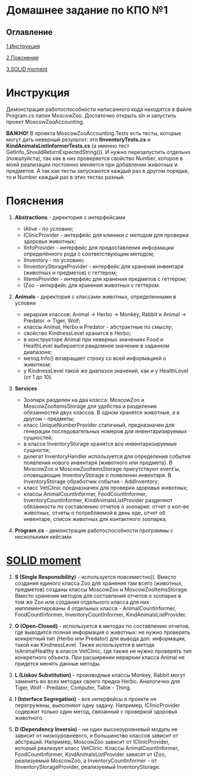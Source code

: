 # Домашнее задание по КПО №1

## Оглавление
[1.Инструкция](#инструкция)

[2.Пояснения](#пояснения)

[3.SOLID moment](#solidmoment)


# Инструкция

Демонстрация работоспособности написанного кода находится в файле Program.cs папки MoscowZoo. Достаточно открыть sln и запустить проект MoscowZooAccounting.

**ВАЖНО!** В проекта MoscowZooAccounting.Tests есть тесты, которые могут дать неверный результат: это **IInventoryTests.cs** и **KindAnimalsListInformerTests.cs** (а именно тест GetInfo_ShouldReturnExpectedString()). И нужно перезапустить отдельно (пожалуйста), так как в них проверяется свойство Number, которое в моей реализации постоянно меняется при добавлении животных и предметов. А так как тесты запускаются каждый раз в другом порядке, то и Number каждый раз в этих тестах разный.


# Пояснения

1. **Abstractions** - директория с интерфейсами
   - IAlive - по условию;
   - IClinicProvider - интерфейс для клиники с методом для проверки здоровья животных;
   - IInfoProvider - интерфейс для предоставления информации определённого рода с соответствующим методом;
   - IInventory - по условию;
   - IInventoryStorageProvider - интерфейс для хранения инвентаря (животных и предметов) с геттером;
   - IItemsProvider - интерфейс для хранения предметов с геттером;
   - IZoo - интерфейс для хранения животных с геттером.
   
2. **Animals** - директория с классами животных, определенными в условии
   - иерархия классов: Animal -> Herbo -> Monkey, Rabbit и Animal -> Predator -> Tiger, Wolf;
   - классы Animal, Herbo и Predator - абстрактные по смыслу;
   - свойство KindnessLevel хранится в Herbo;
   - в конструкторе Animal при неверных значениях Food и HealthLevel выбирается рандомное значение в заданном диапазоне;
   - метод Info() возвращает строку со всей информацией о животном;
   - у KindnessLevel такой же диапазон значений, как и у HealthLevel (от 1 до 10).

3. **Services**
   - Зоопарк разделен на два класса: MoscowZoo и MoscowZooItemsStorage для удобства и разделения обязанностей двух классов. В одном хранятся животные, а в другом - предметы;
   - класс UniqueNumberProvider статичный, предназначен для генерации последовательных номеров для инвентаризируемых сущностей;
   - в классе InventoryStorage хранятся все инвентаризируемые сущности; 
   - делегат InventoryHandler используется для определения события появления нового инвентаря (животного или предмета). В MoscowZoo и MoscowZooItemsStorage присутствуют event'ы, оповещающие InventoryStorage о появлении инвентаря. В InventoryStorage обработчик события - AddInventory;
   - класс VetClinic предназначен для проверки здоровья животных;
   - классы AnimalCountInformer, FoodCountInformer, InventoryCountInformer, KindAnimalsListProvider разделяют обязанности по составлению отчетов о зоопарке: отчет о кол-ве животных, отчеты о потребляемой в день еде, отчет об инвентаре, список животных для контактного зоопарка.

4. **Program.cs** - демонстрация работоспособности программы с несколькими кейсами


# [SOLID moment](#solidmoment)
1. **S (Single Responsibility)** - используется повсеместно)). Вместо создания единого класса Zoo для хранения там всего (животных, предметов) созданы классы MoscowZoo и MoscowZooItemsStorage. Вместо хранения методов для составления отчетов о зоопарке в том же Zoo или создания отдельного класса для них имплементированы 4 отдельных класса - AnimalCountInformer, FoodCountInformer, InventoryCountInformer, KindAnimalsListProvider.
   
2. **O (Open-Closed)** - используется в методах по составлению отчетов, где выводится полная информация о животных: не нужно проверять конкретный тип (Herbo или Predator) для вывода доп. информации, такой как KindnessLevel. Также используется в методе IsAnimalHealthy в классе VetClinic, где также не нужно проверять тип конкретного объекта. При расширении иерархии класса Animal не придется менять данные методы.
   
3. **L (Liskov Substitution)** - производные классы Monkey, Rabbit могут заменять во всех методах своего предка Herbo. Аналогично для Tiger, Wolf - Predator; Computer, Table - Thing.
  
4. **I (Interface Segregation)** - все интерфейсы в проекте не перегружены, выполняют одну задачу. Например, IClinicProvider содержит только один метод, связанный с проверкой здоровья животного.
   
5. **D (Dependency Inversio)** - ни один высокоуровневый модуль не зависит от низкоуровневого, и большинство классов зависит от абстраций. Например, MoscowZoo зависит от IClinicProvider, который реализует класс VetClinic. Классы AnimalCountInformer, FoodCountInformer, KindAnimalsListProvider зависят от IZoo, реализуемый MoscowZoo, а InventoryCountInformer - от IInventoryStorageProvider, реализуемый InventoryStorage.


